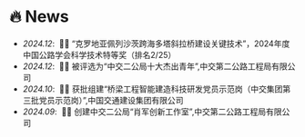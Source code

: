 # 🔥 News
- *2024.12*: &nbsp;🎉🎉 “克罗地亚佩列沙茨跨海多塔斜拉桥建设关键技术”，2024年度中国公路学会科学技术特等奖（排名2/25）
- *2024.12*: &nbsp;🎉🎉 被评选为“中交二公局十大杰出青年”,中交第二公路工程局有限公司
- *2024.10*: &nbsp;🎉🎉 获批组建“桥梁工程智能建造科技研发党员示范岗（中交集团第三批党员示范岗）”,中国交通建设集团有限公司
- *2024.09*: &nbsp;🎉🎉 创建中交二公局“肖军创新工作室”,中交第二公路工程局有限公司
